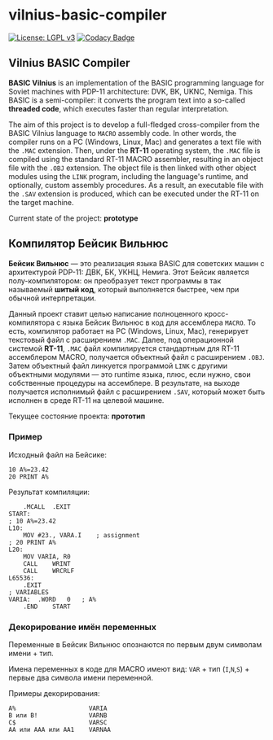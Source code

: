 # vilnius-basic-compiler
[![License: LGPL v3](https://img.shields.io/badge/License-LGPL%20v3-blue.svg)](https://www.gnu.org/licenses/lgpl-3.0)
[![Codacy Badge](https://app.codacy.com/project/badge/Grade/e6afa5b97cf04e169570eca8d9579c04)](https://app.codacy.com/gh/nzeemin/vilnius-basic-compiler/dashboard)

## Vilnius BASIC Compiler

**BASIC Vilnius** is an implementation of the BASIC programming language for Soviet machines with PDP-11 architecture: DVK, BK, UKNC, Nemiga.
This BASIC is a semi-compiler: it converts the program text into a so-called **threaded code**,
which executes faster than regular interpretation.

The aim of this project is to develop a full-fledged cross-compiler from the BASIC Vilnius language to `MACRO` assembly code.
In other words, the compiler runs on a PC (Windows, Linux, Mac) and generates a text file with the `.MAC` extension.
Then, under the **RT-11** operating system, the `.MAC` file is compiled using the standard RT-11 MACRO assembler,
resulting in an object file with the `.OBJ` extension. The object file is then linked with other object modules using the `LINK` program,
including the language's runtime, and optionally, custom assembly procedures.
As a result, an executable file with the `.SAV` extension is produced, which can be executed under the RT-11
on the target machine.

Current state of the project: **prototype**

## Компилятор Бейсик Вильнюс

**Бейсик Вильнюс** — это реализация языка BASIC для советских машин с архитектурой PDP-11: ДВК, БК, УКНЦ, Немига.
Этот Бейсик является полу-компилятором: он преобразует текст программы в так называемый **шитый код**,
который выполняется быстрее, чем при обычной интерпретации.

Данный проект ставит целью написание полноценного кросс-компилятора с языка Бейсик Вильнюс в код для ассемблера `MACRO`.
То есть, компилятор работает на PC (Windows, Linux, Mac), генерирует текстовый файл с расширением `.MAC`.
Далее, под операционной системой **RT-11**, `.MAC` файл компилируется стандартным для RT-11 ассемблером MACRO,
получается объектный файл с расширением `.OBJ`. Затем объектный файл линкуется программой `LINK` с другими
объектными модулями — это runtime языка, плюс, если нужно, свои собственные процедуры на ассемблере.
В результате, на выходе получается исполнимый файл с расширением `.SAV`, который может быть исполнен в среде RT-11
на целевой машине.

Текущее состояние проекта: **прототип**

### Пример

Исходный файл на Бейсике:
```
10 A%=23.42
20 PRINT A%
```
Результат компиляции:
```
	.MCALL	.EXIT
START:
; 10 A%=23.42
L10:
	MOV	#23., VARA.I	; assignment
; 20 PRINT A%
L20:
	MOV	VARIA, R0
	CALL	WRINT
	CALL	WRCRLF
L65536:
	.EXIT
; VARIABLES
VARIA:	.WORD	0	; A%
	.END	START
```

### Декорирование имён переменных

Переменные в Бейсик Вильнюс опознаются по первым двум символам имени + тип.

Имена переменных в коде для MACRO имеют вид: `VAR` + тип (`I`,`N`,`S`) + первые два символа имени переменной.

Примеры декорирования:
```
A%                    VARIA
B или B!              VARNB
C$                    VARSC
AA или AAA или AA1    VARNAA
```
